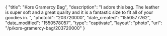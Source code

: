 {
    "title": "Kors Gramercy Bag",
    "description": "I adore this bag. The leather is super soft and a great quality and it is a fantastic size to fit all of your goodies in. ",
    "photoId": "203720000",
    "date_created": "1550577762",
    "date_modified": "1550578057",
    "type": "captivate",
    "layout": "photo",
    "url": "\/p\/kors-gramercy-bag\/203720000"
}